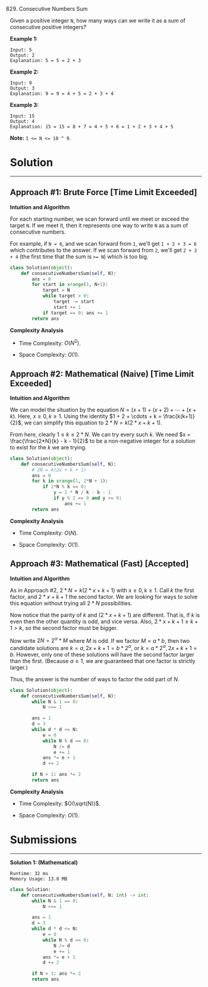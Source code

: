829. Consecutive Numbers Sum

Given a positive integer `N`, how many ways can we write it as a sum of consecutive positive integers?

**Example 1:**
```
Input: 5
Output: 2
Explanation: 5 = 5 = 2 + 3
```

**Example 2:**
```
Input: 9
Output: 3
Explanation: 9 = 9 = 4 + 5 = 2 + 3 + 4
```

**Example 3:**
```
Input: 15
Output: 4
Explanation: 15 = 15 = 8 + 7 = 4 + 5 + 6 = 1 + 2 + 3 + 4 + 5
```

**Note:** `1 <= N <= 10 ^ 9`.

# Solution
---
## Approach #1: Brute Force [Time Limit Exceeded]
**Intuition and Algorithm**

For each starting number, we scan forward until we meet or exceed the target `N`. If we meet it, then it represents one way to write `N` as a sum of consecutive numbers.

For example, if `N = 6`, and we scan forward from `1`, we'll get `1 + 2 + 3 = 6` which contributes to the answer. If we scan forward from `2`, we'll get `2 + 3 + 4` (the first time that the sum is `>= N`) which is too big.

```python
class Solution(object):
    def consecutiveNumbersSum(self, N):
        ans = 0
        for start in xrange(1, N+1):
            target = N
            while target > 0:
                target -= start
                start += 1
            if target == 0: ans += 1
        return ans
```

**Complexity Analysis**

* Time Complexity: $O(N^2)$.

* Space Complexity: $O(1)$.

## Approach #2: Mathematical (Naive) [Time Limit Exceeded]
**Intuition and Algorithm**

We can model the situation by the equation $N = (x+1) + (x+2) + \cdots + (x+k)$. Here, $x \geq 0, k \geq 1$. Using the identity $1 + 2 + \cdots + k = \frac{k(k+1)}{2}$, we can simplify this equation to $2*N = k(2*x + k + 1)$.

From here, clearly $1 \leq k \leq 2*N$. We can try every such $k$. We need $x = \frac{\frac{2*N}{k} - k - 1}{2}$ to be a non-negative integer for a solution to exist for the $k$ we are trying.

```python
class Solution(object):
    def consecutiveNumbersSum(self, N):
        # 2N = k(2x + k + 1)
        ans = 0
        for k in xrange(1, 2*N + 1):
            if 2*N % k == 0:
                y = 2 * N / k - k - 1
                if y % 2 == 0 and y >= 0:
                    ans += 1
        return ans
```

**Complexity Analysis**

* Time Complexity: $O(N)$.

* Space Complexity: $O(1)$.

## Approach #3: Mathematical (Fast) [Accepted]
**Intuition and Algorithm**

As in Approach #2, $2*N = k(2*x + k + 1)$ with $x \geq 0, k \geq 1$. Call $k$ the first factor, and $2*x + k + 1$ the second factor. We are looking for ways to solve this equation without trying all $2*N$ possibilities.

Now notice that the parity of $k$ and $(2*x + k + 1)$ are different. That is, if $k$ is even then the other quantity is odd, and vice versa. Also, $2*x + k + 1 \geq k + 1 > k$, so the second factor must be bigger.

Now write $2N = 2^\alpha * M$ where $M$ is odd. If we factor $M = a * b$, then two candidate solutions are $k = a, 2x+k+1 = b * 2^\alpha$, or $k = a * 2^\alpha, 2x+k+1 = b$. However, only one of these solutions will have the second factor larger than the first. (Because $\alpha \geq 1$, we are guaranteed that one factor is strictly larger.)

Thus, the answer is the number of ways to factor the odd part of $N$.

```python
class Solution(object):
    def consecutiveNumbersSum(self, N):
        while N & 1 == 0:
            N >>= 1

        ans = 1    
        d = 3
        while d * d <= N:
            e = 0
            while N % d == 0:
                N /= d
                e += 1
            ans *= e + 1
            d += 2

        if N > 1: ans *= 2
        return ans
```

**Complexity Analysis**

* Time Complexity: $O(\sqrt(N))$.

* Space Complexity: $O(1)$.

# Submissions
---
**Solution 1: (Mathematical)**
```
Runtime: 32 ms
Memory Usage: 13.8 MB
```
```python
class Solution:
    def consecutiveNumbersSum(self, N: int) -> int:
        while N & 1 == 0:
            N >>= 1

        ans = 1    
        d = 3
        while d * d <= N:
            e = 0
            while N % d == 0:
                N /= d
                e += 1
            ans *= e + 1
            d += 2

        if N > 1: ans *= 2
        return ans
```